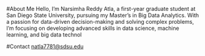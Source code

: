 

#About Me
Hello, I’m Narsimha Reddy Atla, a first-year graduate student at San Diego State University, pursuing my Master’s in Big Data Analytics. With a passion for data-driven decision-making and solving complex problems, I’m focusing on developing advanced skills in data science, machine learning, and big data technol

#Contact
natla7781@sdsu.edu

